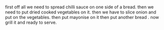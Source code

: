  first off all we need to spread chilli sauce on one side of a bread.
 then we need to put dried cooked vegetables on it.
 then we have to slice onion and put on the vegetables.
 then put mayonise on it then put another bread .
 now grill it and ready to serve.